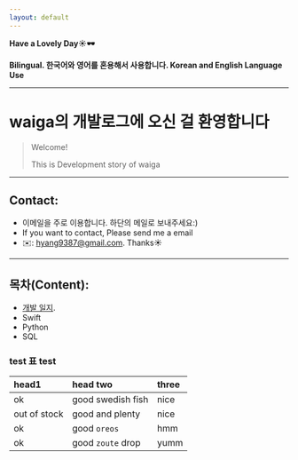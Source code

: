```yaml
---
layout: default
---
```


**Have a Lovely Day☀️🕶**

**Bilingual. 한국어와 영어를 혼용해서 사용합니다. Korean and English Language Use** 

* * *

# waiga의 개발로그에 오신 걸 환영합니다

> Welcome!
>
> This is Development story of waiga
* * *

## Contact:
* 이메일을 주로 이용합니다. 하단의 메일로 보내주세요:)
* If you want to contact, Please send me a email 
* ✉️: hyang9387@gmail.com. Thanks☀️

* * *

## 목차(Content):
* [개발 일지](./another-page.html).
* Swift
* Python
* SQL

### test 표 test

| head1        | head two          | three |
|:-------------|:------------------|:------|
| ok           | good swedish fish | nice  |
| out of stock | good and plenty   | nice  |
| ok           | good `oreos`      | hmm   |
| ok           | good `zoute` drop | yumm  |
